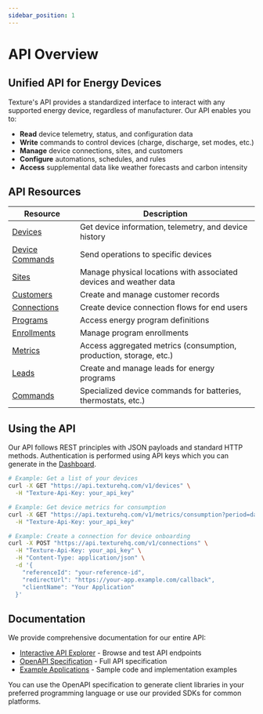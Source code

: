 ```yaml
---
sidebar_position: 1
---
```


# API Overview

## Unified API for Energy Devices

Texture's API provides a standardized interface to interact with any supported energy device, regardless of manufacturer. Our API enables you to:

- **Read** device telemetry, status, and configuration data
- **Write** commands to control devices (charge, discharge, set modes, etc.)
- **Manage** device connections, sites, and customers
- **Configure** automations, schedules, and rules
- **Access** supplemental data like weather forecasts and carbon intensity

## API Resources

| Resource | Description |
|----------|-------------|
| [Devices](/api) | Get device information, telemetry, and device history |
| [Device Commands](/api) | Send operations to specific devices |
| [Sites](/api) | Manage physical locations with associated devices and weather data |
| [Customers](/api) | Create and manage customer records |
| [Connections](/api) | Create device connection flows for end users |
| [Programs](/api) | Access energy program definitions |
| [Enrollments](/api) | Manage program enrollments |
| [Metrics](/api) | Access aggregated metrics (consumption, production, storage, etc.) |
| [Leads](/api) | Create and manage leads for energy programs |
| [Commands](/api) | Specialized device commands for batteries, thermostats, etc.) |

## Using the API

Our API follows REST principles with JSON payloads and standard HTTP methods. Authentication is performed using API keys which you can generate in the [Dashboard](https://dashboard.texturehq.com/developer).

```bash
# Example: Get a list of your devices
curl -X GET "https://api.texturehq.com/v1/devices" \
  -H "Texture-Api-Key: your_api_key"

# Example: Get device metrics for consumption
curl -X GET "https://api.texturehq.com/v1/metrics/consumption?period=day&timeframe=1d" \
  -H "Texture-Api-Key: your_api_key"

# Example: Create a connection for device onboarding
curl -X POST "https://api.texturehq.com/v1/connections" \
  -H "Texture-Api-Key: your_api_key" \
  -H "Content-Type: application/json" \
  -d '{
    "referenceId": "your-reference-id",
    "redirectUrl": "https://your-app.example.com/callback",
    "clientName": "Your Application"
  }'
```

## Documentation

We provide comprehensive documentation for our entire API:

- [Interactive API Explorer](/api) - Browse and test API endpoints
- [OpenAPI Specification](https://api.texturehq.com/v1/docs/swagger.json) - Full API specification
- [Example Applications](https://github.com/TextureHQ) - Sample code and implementation examples

You can use the OpenAPI specification to generate client libraries in your preferred programming language or use our provided SDKs for common platforms.
